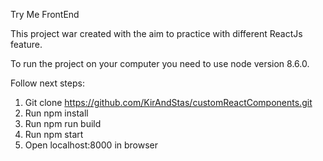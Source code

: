 Try Me FrontEnd

This project war created with the aim to practice with different ReactJs feature.

To run the project on your computer you need to use node version 8.6.0.

Follow next steps:
1. Git clone https://github.com/KirAndStas/customReactComponents.git
2. Run npm install
3. Run npm run build
4. Run npm start
5. Open localhost:8000 in browser
